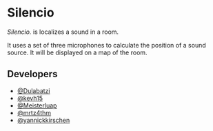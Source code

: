 # Silencio

*Silencio.* is localizes a sound in a room.

It uses a set of three microphones to calculate the position of a sound source.
It will be displayed on a map of the room.

## Developers

- [@Dulabatzi](https://github.com/Dulabatzi)
- [@kevh15](https://github.com/kevh15)
- [@Meisterluap](https://github.com/Meisterluap)
- [@mrtz4thm](https://github.com/mrtz4thm)
- [@yannickkirschen](https://github.com/yannickkirschen)

